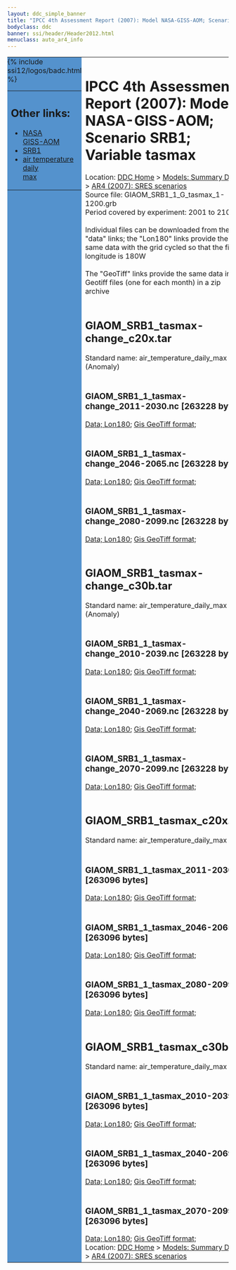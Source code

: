 ```yaml
---
layout: ddc_simple_banner
title: "IPCC 4th Assessment Report (2007): Model NASA-GISS-AOM; Scenario SRB1; Variable tasmax"
bodyclass: ddc
banner: ssi/header/Header2012.html
menuclass: auto_ar4_info
---
```



<table width="100%" border="0" cellspacing="0" cellpadding="0" style="border-collapse: collapse;">
<tr style="margin:0;padding:0;border:0;">
<td style="margin:0;padding:0;border:0;height:1pt;width:150pt;background:#5492CD;" valign="top" >

<div id="lh-col2" class="auto_ar4_info">
<table class="menumain" bgcolor="#5492CD" cellspacing="0" width="100%" border="0">
<tr><td>
<h2> Other links:</h2>
<ul>
<li><a href="/auto/ar4/model-NASA-GISS-AOM.html">NASA<br/>GISS-AOM</a></li>
<li><a href="/auto/ar4/scenario-SRB1.html">SRB1</a></li>
<li><a href="/auto/ar4/var-air_temperature_daily_max.html">air temperature daily<br/> max</a></li>
</ul>
</td></tr>
{% include ssi12/logos/badc.html %}
</table>
</div>
</td>
<td><h1>IPCC 4th Assessment Report (2007): Model NASA-GISS-AOM; Scenario SRB1; Variable tasmax</h1>

<!-- Breadcrumb1 -->
<div id="breadcrumb1" align="left">
Location: <a href="/index.html">DDC Home</a> > <a href="/sim/gcm_clim/">Models: Summary Data</a>
> <a href="/sim/gcm_clim/SRES_AR4/index.html">AR4 (2007): SRES scenarios</a>
</div>
<!-- End of Breadcrumb1 -->Source file: GIAOM_SRB1_1_G_tasmax_1-1200.grb
<br/>
Period covered by experiment: 2001 to 2100<br/>
<br/>Individual files can be downloaded from the "data" links; the "Lon180" links provide the same data
         with the grid cycled so that the first longitude is 180W<br/>
<br/>The "GeoTiff" links provide the same data in 12 Geotiff files (one for each month)
          in a zip archive<br/>
<br/><h2>GIAOM_SRB1_tasmax-change_c20x.tar</h2>
Standard name: air_temperature_daily_max (Anomaly)<br>
<br/><h3>GIAOM_SRB1_1_tasmax-change_2011-2030.nc [263228 bytes]</h3>
<a href="/cgi-bin/downl/ar4_nc/tasmax/GIAOM_SRB1_1_tasmax-change_2011-2030.nc">Data; </a><a href="/cgi-bin/downl/ar4_nc/tasmax/GIAOM_SRB1_1_tasmax-change_2011-2030.cyto180.nc"> Lon180</a>; <a href="/cgi-bin/downl/ar4_tif/tasmax/GIAOM_SRB1_1_tasmax-change_2011-2030.zip">Gis GeoTiff format; </a><br/>
<br/><h3>GIAOM_SRB1_1_tasmax-change_2046-2065.nc [263228 bytes]</h3>
<a href="/cgi-bin/downl/ar4_nc/tasmax/GIAOM_SRB1_1_tasmax-change_2046-2065.nc">Data; </a><a href="/cgi-bin/downl/ar4_nc/tasmax/GIAOM_SRB1_1_tasmax-change_2046-2065.cyto180.nc"> Lon180</a>; <a href="/cgi-bin/downl/ar4_tif/tasmax/GIAOM_SRB1_1_tasmax-change_2046-2065.zip">Gis GeoTiff format; </a><br/>
<br/><h3>GIAOM_SRB1_1_tasmax-change_2080-2099.nc [263228 bytes]</h3>
<a href="/cgi-bin/downl/ar4_nc/tasmax/GIAOM_SRB1_1_tasmax-change_2080-2099.nc">Data; </a><a href="/cgi-bin/downl/ar4_nc/tasmax/GIAOM_SRB1_1_tasmax-change_2080-2099.cyto180.nc"> Lon180</a>; <a href="/cgi-bin/downl/ar4_tif/tasmax/GIAOM_SRB1_1_tasmax-change_2080-2099.zip">Gis GeoTiff format; </a><br/>
<br/><h2>GIAOM_SRB1_tasmax-change_c30b.tar</h2>
Standard name: air_temperature_daily_max (Anomaly)<br>
<br/><h3>GIAOM_SRB1_1_tasmax-change_2010-2039.nc [263228 bytes]</h3>
<a href="/cgi-bin/downl/ar4_nc/tasmax/GIAOM_SRB1_1_tasmax-change_2010-2039.nc">Data; </a><a href="/cgi-bin/downl/ar4_nc/tasmax/GIAOM_SRB1_1_tasmax-change_2010-2039.cyto180.nc"> Lon180</a>; <a href="/cgi-bin/downl/ar4_tif/tasmax/GIAOM_SRB1_1_tasmax-change_2010-2039.zip">Gis GeoTiff format; </a><br/>
<br/><h3>GIAOM_SRB1_1_tasmax-change_2040-2069.nc [263228 bytes]</h3>
<a href="/cgi-bin/downl/ar4_nc/tasmax/GIAOM_SRB1_1_tasmax-change_2040-2069.nc">Data; </a><a href="/cgi-bin/downl/ar4_nc/tasmax/GIAOM_SRB1_1_tasmax-change_2040-2069.cyto180.nc"> Lon180</a>; <a href="/cgi-bin/downl/ar4_tif/tasmax/GIAOM_SRB1_1_tasmax-change_2040-2069.zip">Gis GeoTiff format; </a><br/>
<br/><h3>GIAOM_SRB1_1_tasmax-change_2070-2099.nc [263228 bytes]</h3>
<a href="/cgi-bin/downl/ar4_nc/tasmax/GIAOM_SRB1_1_tasmax-change_2070-2099.nc">Data; </a><a href="/cgi-bin/downl/ar4_nc/tasmax/GIAOM_SRB1_1_tasmax-change_2070-2099.cyto180.nc"> Lon180</a>; <a href="/cgi-bin/downl/ar4_tif/tasmax/GIAOM_SRB1_1_tasmax-change_2070-2099.zip">Gis GeoTiff format; </a><br/>
<br/><h2>GIAOM_SRB1_tasmax_c20x.tar</h2>
Standard name: air_temperature_daily_max<br>
<br/><h3>GIAOM_SRB1_1_tasmax_2011-2030.nc [263096 bytes]</h3>
<a href="/cgi-bin/downl/ar4_nc/tasmax/GIAOM_SRB1_1_tasmax_2011-2030.nc">Data; </a><a href="/cgi-bin/downl/ar4_nc/tasmax/GIAOM_SRB1_1_tasmax_2011-2030.cyto180.nc"> Lon180</a>; <a href="/cgi-bin/downl/ar4_tif/tasmax/GIAOM_SRB1_1_tasmax_2011-2030.zip">Gis GeoTiff format; </a><br/>
<br/><h3>GIAOM_SRB1_1_tasmax_2046-2065.nc [263096 bytes]</h3>
<a href="/cgi-bin/downl/ar4_nc/tasmax/GIAOM_SRB1_1_tasmax_2046-2065.nc">Data; </a><a href="/cgi-bin/downl/ar4_nc/tasmax/GIAOM_SRB1_1_tasmax_2046-2065.cyto180.nc"> Lon180</a>; <a href="/cgi-bin/downl/ar4_tif/tasmax/GIAOM_SRB1_1_tasmax_2046-2065.zip">Gis GeoTiff format; </a><br/>
<br/><h3>GIAOM_SRB1_1_tasmax_2080-2099.nc [263096 bytes]</h3>
<a href="/cgi-bin/downl/ar4_nc/tasmax/GIAOM_SRB1_1_tasmax_2080-2099.nc">Data; </a><a href="/cgi-bin/downl/ar4_nc/tasmax/GIAOM_SRB1_1_tasmax_2080-2099.cyto180.nc"> Lon180</a>; <a href="/cgi-bin/downl/ar4_tif/tasmax/GIAOM_SRB1_1_tasmax_2080-2099.zip">Gis GeoTiff format; </a><br/>
<br/><h2>GIAOM_SRB1_tasmax_c30b.tar</h2>
Standard name: air_temperature_daily_max<br>
<br/><h3>GIAOM_SRB1_1_tasmax_2010-2039.nc [263096 bytes]</h3>
<a href="/cgi-bin/downl/ar4_nc/tasmax/GIAOM_SRB1_1_tasmax_2010-2039.nc">Data; </a><a href="/cgi-bin/downl/ar4_nc/tasmax/GIAOM_SRB1_1_tasmax_2010-2039.cyto180.nc"> Lon180</a>; <a href="/cgi-bin/downl/ar4_tif/tasmax/GIAOM_SRB1_1_tasmax_2010-2039.zip">Gis GeoTiff format; </a><br/>
<br/><h3>GIAOM_SRB1_1_tasmax_2040-2069.nc [263096 bytes]</h3>
<a href="/cgi-bin/downl/ar4_nc/tasmax/GIAOM_SRB1_1_tasmax_2040-2069.nc">Data; </a><a href="/cgi-bin/downl/ar4_nc/tasmax/GIAOM_SRB1_1_tasmax_2040-2069.cyto180.nc"> Lon180</a>; <a href="/cgi-bin/downl/ar4_tif/tasmax/GIAOM_SRB1_1_tasmax_2040-2069.zip">Gis GeoTiff format; </a><br/>
<br/><h3>GIAOM_SRB1_1_tasmax_2070-2099.nc [263096 bytes]</h3>
<a href="/cgi-bin/downl/ar4_nc/tasmax/GIAOM_SRB1_1_tasmax_2070-2099.nc">Data; </a><a href="/cgi-bin/downl/ar4_nc/tasmax/GIAOM_SRB1_1_tasmax_2070-2099.cyto180.nc"> Lon180</a>; <a href="/cgi-bin/downl/ar4_tif/tasmax/GIAOM_SRB1_1_tasmax_2070-2099.zip">Gis GeoTiff format; </a><br/>
<!-- Breadcrumb2 -->
<div id="breadcrumb2" align="left">
Location: <a href="/index.html">DDC Home</a> > <a href="/sim/gcm_clim/">Models: Summary Data</a>
> <a href="/sim/gcm_clim/SRES_AR4/index.html">AR4 (2007): SRES scenarios</a>
</div>
<!-- End of Breadcrumb2 --></td></tr></table>
